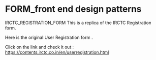 # FORM_front end design patterns
IRCTC_REGISTRATION_FORM
This is a replica of the IRCTC Registration form.

Here is the original User Registration form .

Click on the link and check it out :
https://contents.irctc.co.in/en/userregistration.html
